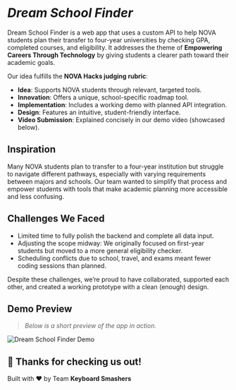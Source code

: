 # _Dream School Finder_

Dream School Finder is a web app that uses a custom API to help NOVA students plan their transfer to four-year universities by checking GPA, completed courses, and eligibility. It addresses the theme of **Empowering Careers Through Technology** by giving students a clearer path toward their academic goals.

Our idea fulfills the **NOVA Hacks judging rubric**:

- **Idea**: Supports NOVA students through relevant, targeted tools.
- **Innovation**: Offers a unique, school-specific roadmap tool.
- **Implementation**: Includes a working demo with planned API integration.
- **Design**: Features an intuitive, student-friendly interface.
- **Video Submission**: Explained concisely in our demo video (showcased below).

## Inspiration

Many NOVA students plan to transfer to a four-year institution but struggle to navigate different pathways, especially with varying requirements between majors and schools. Our team wanted to simplify that process and empower students with tools that make academic planning more accessible and less confusing.

## Challenges We Faced

- Limited time to fully polish the backend and complete all data input.
- Adjusting the scope midway: We originally focused on first-year students but moved to a more general eligibility checker.
- Scheduling conflicts due to school, travel, and exams meant fewer coding sessions than planned.

Despite these challenges, we’re proud to have collaborated, supported each other, and created a working prototype with a clean (enough) design.

## Demo Preview

> _Below is a short preview of the app in action._

![Dream School Finder Demo](/dream-school/src/assets/walkthrough-video.gif)

## 🙌 Thanks for checking us out!

Built with ❤️ by Team **Keyboard Smashers**
